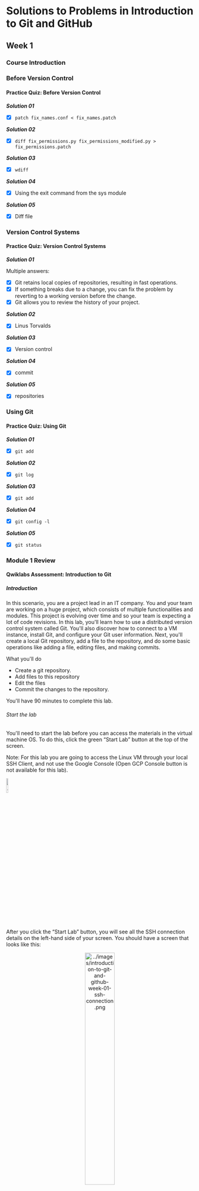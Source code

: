 # Solutions to Problems in Introduction to Git and GitHub

## Week 1

### Course Introduction

### Before Version Control

#### Practice Quiz: Before Version Control

***Solution 01***

- [x] `patch fix_names.conf < fix_names.patch`

***Solution 02***

- [x] `diff fix_permissions.py fix_permissions_modified.py > fix_permissions.patch`

***Solution 03***

- [x] `wdiff`

***Solution 04***

- [x] Using the exit command from the sys module

***Solution 05***

- [x] Diff file

### Version Control Systems

#### Practice Quiz: Version Control Systems

***Solution 01***

Multiple answers:

- [x] Git retains local copies of repositories, resulting in fast operations.
- [x] If something breaks due to a change, you can fix the problem by reverting to a working version before the change.
- [x] Git allows you to review the history of your project.

***Solution 02***

- [x] Linus Torvalds

***Solution 03***

- [x] Version control

***Solution 04***

- [x] commit

***Solution 05***

- [x] repositories

### Using Git

#### Practice Quiz: Using Git

***Solution 01***

- [x] `git add`

***Solution 02***

- [x] `git log`

***Solution 03***

- [x] `git add`

***Solution 04***

- [x] `git config -l`

***Solution 05***

- [x] `git status`

### Module 1 Review

#### Qwiklabs Assessment: Introduction to Git

##### Introduction

In this scenario, you are a project lead in an IT company. You and your team are working on a huge project, which consists of multiple functionalities and modules. This project is evolving over time and so your team is expecting a lot of code revisions. In this lab, you'll learn how to use a distributed version control system called Git. You'll also discover how to connect to a VM instance, install Git, and configure your Git user information. Next, you'll create a local Git repository, add a file to the repository, and do some basic operations like adding a file, editing files, and making commits.

What you'll do

- Create a git repository.
- Add files to this repository
- Edit the files
- Commit the changes to the repository.

You'll have 90 minutes to complete this lab.

###### Start the lab

You'll need to start the lab before you can access the materials in the virtual machine OS. To do this, click the green “Start Lab” button at the top of the screen.

Note: For this lab you are going to access the Linux VM through your local SSH Client, and not use the Google Console (Open GCP Console button is not available for this lab).

<p align="left">
    <img src="../images/introduction-to-git-and-github-week-01-start-lab.png" alt="../images/introduction-to-git-and-github-week-01-start-lab.png" width="10%" height="10%">
</p>

After you click the “Start Lab” button, you will see all the SSH connection details on the left-hand side of your screen. You should have a screen that looks like this:

<p align="center">
    <img src="../images/introduction-to-git-and-github-week-01-ssh-connection.png" alt="../images/introduction-to-git-and-github-week-01-ssh-connection.png" width="40%" height="40%">
</p>

##### Accessing the virtual machine

Please find one of the three relevant options below based on your device's operating system.

Note: Working with Qwiklabs may be similar to the work you'd perform as an IT Support Specialist; you'll be interfacing with a cutting-edge technology that requires multiple steps to access, and perhaps healthy doses of patience and persistence(!). You'll also be using SSH to enter the labs -- a critical skill in IT Support that you’ll be able to practice through the labs.

###### Option 1: Windows Users: Connecting to your VM

In this section, you will use the PuTTY Secure Shell (SSH) client and your VM’s External IP address to connect.

**Download your PPK key file.**

You can download the VM’s private key file in the PuTTY-compatible PPK format from the Qwiklabs Start Lab page. Click on Download PPK.

<p align="center">
    <img src="../images/introduction-to-git-and-github-week-01-download-ppk.png" alt="../images/introduction-to-git-and-github-week-01-download-ppk.png" width="30%" height="30%">
</p>

**Connect to your VM using SSH and PuTTY**

1. You can download Putty from [here](https://the.earth.li/~sgtatham/putty/latest/w64/putty.exe)

2. In the Host Name (or IP address) box, enter username@external_ip_address.

Note: Replace username and external_ip_address with values provided in the lab.

<p align="center">
    <img src="../images/introduction-to-git-and-github-week-01-putty-config.gif" alt="../images/introduction-to-git-and-github-week-01-putty-config.gif" width="50%" height="50%">
</p>

3. In the Connection list, expand SSH.

4. Then expand Auth by clicking on + icon.

5. Now, select the Credentials from the Auth list.

6. In the Private key file for authentication box, browse to the PPK file that you downloaded and double-click it.

7. Click on the Open button.

Note: PPK file is to be imported into PuTTY tool using the Browse option available in it. It should not be opened directly but only to be used in PuTTY.

<p align="center">
    <img src="../images/introduction-to-git-and-github-week-01-putty-config-ssh-connection-auth.gif" alt="../images/introduction-to-git-and-github-week-01-putty-config-ssh-connection-auth.gif" width="50%" height="50%">
</p>

8. Click Yes when prompted to allow a first connection to this remote SSH server. Because you are using a key pair for authentication, you will not be prompted for a password.

**Common issues**

If PuTTY fails to connect to your Linux VM, verify that:

- You entered `<username>@<external ip address>` in PuTTY.
- You downloaded the fresh new PPK file for this lab from Qwiklabs.
- You are using the downloaded PPK file in PuTTY.

###### Option 2: OSX and Linux users: Connecting to your VM via SSH

**Download your VM’s private key file.**

You can download the private key file in PEM format from the Qwiklabs Start Lab page. Click on Download PEM.

<p align="center">
    <img src="../images/introduction-to-git-and-github-week-01-download-pem.png" alt="../images/introduction-to-git-and-github-week-01-download-pem.png" width="30%" height="30%">
</p>

**Connect to the VM using the local Terminal application**

A terminal is a program which provides a text-based interface for typing commands. Here you will use your terminal as an SSH client to connect with lab provided Linux VM.

1. Open the Terminal application.
   - To open the terminal in Linux use the shortcut key Ctrl+Alt+t.
   - To open terminal in Mac (OSX) enter cmd + space and search for terminal.
2. Enter the following commands.

Note: Substitute the path/filename for the PEM file you downloaded, username and External IP Address.

You will most likely find the PEM file in Downloads. If you have not changed the download settings of your system, then the path of the PEM key will be ~/Downloads/qwikLABS-XXXXX.pem

```code
chmod 600 ~/Downloads/qwikLABS-XXXXX.pem
```

```code
ssh -i ~/Downloads/qwikLABS-XXXXX.pem username@External Ip Address
```

<p align="center">
    <img src="../images/introduction-to-git-and-github-week-01-ssh-command-connecting-vm.png" alt="../images/introduction-to-git-and-github-week-01-ssh-command-connecting-vm.png" width="80%" height="80%">
</p>

###### Option 3: Chrome OS users: Connecting to your VM via SSH

Note: Make sure you are not in Incognito/Private mode while launching the application.

**Download your VM’s private key file.**

You can download the private key file in PEM format from the Qwiklabs Start Lab page. Click on Download PEM.

<p align="center">
    <img src="../images/introduction-to-git-and-github-week-01-download-pem.png" alt="../images/introduction-to-git-and-github-week-01-download-pem.png" width="30%" height="30%">
</p>

**Connect to your VM**

1. Add Secure Shell from [here](https://chrome.google.com/webstore/detail/secure-shell/iodihamcpbpeioajjeobimgagajmlibd) to your Chrome browser.

2. Open the Secure Shell app and click on [New Connection].

<p align="center">
    <img src="../images/introduction-to-git-and-github-week-01-vm-new-connection.png" alt="../images/introduction-to-git-and-github-week-01-vm-new-connection.png" width="80%" height="80%">
</p>

3. In the username section, enter the username given in the Connection Details Panel of the lab. And for the hostname section, enter the external IP of your VM instance that is mentioned in the Connection Details Panel of the lab.

<p align="center">
    <img src="../images/introduction-to-git-and-github-week-01-vm-username-hostname.png" alt="../images/introduction-to-git-and-github-week-01-vm-username-hostname.png" width="80%" height="80%">
</p>

4. In the Identity section, import the downloaded PEM key by clicking on the Import… button beside the field. Choose your PEM key and click on the OPEN button.

Note: If the key is still not available after importing it, refresh the application, and select it from the Identity drop-down menu.

5. Once your key is uploaded, click on the [ENTER] Connect button below.

<p align="center">
    <img src="../images/introduction-to-git-and-github-week-01-vm-identity.png" alt="../images/introduction-to-git-and-github-week-01-vm-identity.png" width="80%" height="80%">
</p>

6. For any prompts, type yes to continue.

7. You have now successfully connected to your Linux VM.

You're now ready to continue with the lab!

##### Install Git

Before you install Git on your Linux VM, you need to first make sure that you have a fresh index of the packages available to you. To do that, run:

```linux
sudo apt update
```

Now, you can install Git on your Linux host using apt by running the following command:

```linux
sudo apt install git
```

For any prompts, continue by clicking Y.

Note: Installing Git may take a couple of minutes.

Check the installed version of git by using the command below:

```git
git --version
```

Click Check my progress to verify the objective.

##### Initialize a new repository

Create a directory to store your project in. To do this, use the following command:

```linux
mkdir my-git-repo
```

Now navigate to the directory you created.

```linux
cd my-git-repo
```

Next, initialize a new repository by using the following command:

```git
git init
```

The git init command creates a new Git repository. In our case, it transformed the current directory into a Git repository. It can also be used to convert an existing, unversioned project to a Git repository or to initialize a new, empty repository.

Executing git init creates a .git subdirectory in the current working directory, which contains all of the necessary Git metadata for the new repository. This metadata includes subdirectories for objects, refs, and template files. A HEAD file is also created which points to the currently checked out commit.

If you've already run git init on a project directory containing a .git subdirectory, you can safely run git init again on the same project directory. The operation is what we call idempotent; running it again doesn't override an existing .git configuration.

##### Configure Git

Git uses a username to associate commits with an identity. It does this by using the git config command. To set Git username use the following command:

```git
git config --global user.name "Name"
```

Replace Name with your name. Any future commits you push to GitHub from the command line will now be represented by this name. You can use git config to even change the name associated with your Git commits. This will only affect future commits and won't change the name used for past commits.

Let's set your email address to associate it with your Git commits.

```git
git config --global user.email "user@example.com"
```

Replace `user@example.com` with your email-id. Any future commits you now push to GitHub will be associated with this email address. You can even use git config to change the user email associated with your Git commits.

##### Git Operations

Let's now create a text file named README. We will be using the nano editor for this.

```text
nano README
```

Type any text within the file, or you can use the following text:

```text
This is my first repository.
```

Save the file by pressing Ctrl-o, Enter key, and Ctrl-x.

Git is now aware of the files in the project. We can check the status using the following command:

```git
git status
```

This command displays the status of the working tree. It also shows changes that have been staged, changes that haven't been staged, and files that aren't tracked by Git.

<p align="center">
    <img src="../images/introduction-to-git-and-github-week-01-git-status-01.png" alt="../images/introduction-to-git-and-github-week-01-git-status-01.png" width="80%" height="80%">
</p>

You can now see the file you created, README, under the section Untracked files. Git isn't tracking the files yet. To track the files, we have to commit these files by adding them to the staging area.

Now let's add the file to the staging area using the following command:

```git
git add README
```

This command adds changes from the working tree to the staging area i.e., it gathers and prepares files for Git before committing them. In other words, it updates the index with the current content found in the working tree to prepare the content that's staged for the next commit.

You can now view the status of the working tree using the command: git status. This now shows the file README in green i.e., the file is now in the staging area and yet to be committed.

<p align="center">
    <img src="../images/introduction-to-git-and-github-week-01-git-status-02.png" alt="../images/introduction-to-git-and-github-week-01-git-status-02.png" width="80%" height="80%">
</p>

However, git add doesn't affect the repository in any serious way because changes are not actually recorded until you commit them.

Let's now commit the changes. A Git commit is equivalent to the term "Save".

Commit the changes using the following command:

```git
git commit
```

This now opens an editor, asking you to type a commit message. Every commit has an associated commit message. A commit message is a log message from the user describing the changes.

Enter the commit message of your choice or you can use the following text:

```text
This is my first commit!
```

Once you have entered the commit message, save it by pressing Ctrl-o and Enter key. To exit click Ctrl-x.

The git commit command captures a snapshot of the project's currently staged changes i.e., it stores the current contents of the index in a new commit along with the commit message.

Click Check my progress to verify the objective.

##### Congratulations!

Congrats! You've successfully installed the Git, initialized a repository, and performed basic Git operations. Now that you know how to do this, it will be easier for you and your team to work on a huge project with multiple functionalities and modules.

##### End your lab

When you have completed your lab, click End Lab. Qwiklabs removes the resources you’ve used and cleans the account for you.

You will be given an opportunity to rate the lab experience. Select the applicable number of stars, type a comment, and then click Submit.

The number of stars indicates the following:

- 1 star = Very dissatisfied
- 2 stars = Dissatisfied
- 3 stars = Neutral
- 4 stars = Satisfied
- 5 stars = Very satisfied

You can close the dialog box if you don't want to provide feedback.

For feedback, suggestions, or corrections, please use the Support tab.

#### My Work for Qwiklabs Assessment: Introduction to Git

1. After click [Start Lab] button, we can see Linux instance external IP address and username.

<p align="center">
    <img src="../images/introduction-to-git-and-github-week-01-username-external_ip_address.png" alt="../images/introduction-to-git-and-github-week-01-username-external_ip_address.png" width="25%" height="25%">
</p>

2. Fill in [Host Name]

<p align="center">
    <img src="../images/introduction-to-git-and-github-week-01-hostname-connection_type.png" alt="../images/introduction-to-git-and-github-week-01-hostname-connection_type.png" width="50%" height="50%">
</p>

3. Open SSH Credentials

<p align="center">
    <img src="../images/introduction-to-git-and-github-week-01-connection-ssh-auth-credentials.png" alt="../images/introduction-to-git-and-github-week-01-connection-ssh-auth-credentials.png" width="50%" height="50%">
</p>

4. Import `.ppk` private key file for authentification

<p align="center">
    <img src="../images/introduction-to-git-and-github-week-01-browse-ppk-file.png" alt="../images/introduction-to-git-and-github-week-01-browse-ppk-file.png" width="50%" height="50%">
</p>

5. After clicking [Open], we will see PuTTY security alert

<p align="center">
    <img src="../images/introduction-to-git-and-github-week-01-putty-security-alert.png" alt="../images/introduction-to-git-and-github-week-01-putty-security-alert.png" width="50%" height="50%">
</p>

6. Upon successful connection, a Linux instance will pop up

<p align="center">
    <img src="../images/introduction-to-git-and-github-week-01-linux-instance.png" alt="../images/introduction-to-git-and-github-week-01-linux-instance.png" width="50%" height="50%">
</p>

7. To keep all of our packages up to date in Linux VM, update Advanced Packaging Tool (APT) package manager

<p align="center">
    <img src="../images/introduction-to-git-and-github-week-01-update-apt.png" alt="../images/introduction-to-git-and-github-week-01-update-apt.png" width="50%" height="50%">
</p>

8. Use APT to install Git

<p align="center">
    <img src="../images/introduction-to-git-and-github-week-01-apt-install-git.png" alt="../images/introduction-to-git-and-github-week-01-apt-install-git.png" width="80%" height="80%">
</p>

9. Check Git version

<p align="center">
    <img src="../images/introduction-to-git-and-github-week-01-check-git-version.png" alt="../images/introduction-to-git-and-github-week-01-check-git-version.png" width="80%" height="80%">
</p>

10. Check progress to see if Git is installed

<p align="center">
    <img src="../images/introduction-to-git-and-github-week-01-check-my-progress-01.png" alt="../images/introduction-to-git-and-github-week-01-check-my-progress-01.png" width="80%" height="80%">
</p>

11. Initialize a new repository

<p align="center">
    <img src="../images/introduction-to-git-and-github-week-01-initialize-new-repository.png" alt="../images/introduction-to-git-and-github-week-01-initialize-new-repository.png" width="80%" height="80%">
</p>

12. Configure Git

<p align="center">
    <img src="../images/introduction-to-git-and-github-week-01-configure-git.png" alt="../images/introduction-to-git-and-github-week-01-configure-git.png" width="80%" height="80%">
</p>

13. Create and update README file

<p align="center">
    <img src="../images/introduction-to-git-and-github-week-01-readme-content.png" alt="../images/introduction-to-git-and-github-week-01-readme-content.png" width="80%" height="80%">
</p>

13. Check if README is created, git-add and git-commit README

<p align="center">
    <img src="../images/introduction-to-git-and-github-week-01-readme-git-add-git-commit.png" alt="../images/introduction-to-git-and-github-week-01-readme-git-add-git-commit.png" width="80%" height="80%">
</p>

14. Check progress to see if the 1st commit is successful

<p align="center">
    <img src="../images/introduction-to-git-and-github-week-01-check-my-progress-02.png" alt="../images/introduction-to-git-and-github-week-01-check-my-progress-02.png" width="80%" height="80%">
</p>

15. Update README content

<p align="center">
    <img src="../images/introduction-to-git-and-github-week-01-readme-content-updated.png" alt="../images/introduction-to-git-and-github-week-01-readme-content-updated.png" width="80%" height="80%">
</p>

16. Check if README has been updated; see the previous and current versions of README; git-add and git-commit README again; check commit messages

<p align="center">
    <img src="../images/introduction-to-git-and-github-week-01-readme-git-add-git-commit-again.png" alt="../images/introduction-to-git-and-github-week-01-readme-git-add-git-commit-again.png" width="80%" height="80%">
</p>

17. Check progress to see if the 2nd commit is successful

<p align="center">
    <img src="../images/introduction-to-git-and-github-week-01-check-my-progress-03.png" alt="../images/introduction-to-git-and-github-week-01-check-my-progress-03.png" width="80%" height="80%">
</p>

## Week 2

### Advanced Git interaction

#### Practice Quiz: Advanced Git Interaction

***Solution 01***

- [x] `git mv`

***Solution 02***

- [x] A file containing a list of files or filename patterns for Git to skip for the current repo.

***Solution 03***

- [x] New files

***Solution 04***

- [x] The currently checked-out snapshot of your project

***Solution 05***

- [x] `--stat`

### Undoing Things

#### Practice Quiz: Undoing Things

***Solution 01***

- [x] `git revert``

***Solution 02***

- [x] use the commit ID at the end of the git revert command

***Solution 03***

- [x] To guarantee the consistency of our repository

***Solution 04***

- [x] Overwrite the previous commit

***Solution 05***

- [x] `git show`

### Branching and Merging

### Module 2 Review

#### Qwiklabs Assessment: Merging Branches in Git

##### Introduction

In this lab, you'll use your knowledge of Git and Git commit history to check out an existing repo and make some changes to it. You'll also test what you learned about rolling back commits after bad changes in order to fix a script in the repo and run it to produce the correct output.

What you'll do

- Check the status and history of an existing Git repo
- Create a branch
- Modify content on the branch
- Make rollback changes
- Merge the branch

You'll have 90 minutes to complete this lab.

###### Start the lab

You'll need to start the lab before you can access the materials in the virtual machine OS. To do this, click the green “Start Lab” button at the top of the screen.

Note: For this lab you are going to access the Linux VM through your local SSH Client, and not use the Google Console (Open GCP Console button is not available for this lab).

<p align="left">
    <img src="../images/introduction-to-git-and-github-week-01-start-lab.png" alt="../images/introduction-to-git-and-github-week-01-start-lab.png" width="10%" height="10%">
</p>

After you click the “Start Lab” button, you will see all the SSH connection details on the left-hand side of your screen. You should have a screen that looks like this:

<p align="center">
    <img src="../images/introduction-to-git-and-github-week-01-ssh-connection.png" alt="../images/introduction-to-git-and-github-week-01-ssh-connection.png" width="40%" height="40%">
</p>

##### Accessing the virtual machine

Please find one of the three relevant options below based on your device's operating system.

Note: Working with Qwiklabs may be similar to the work you'd perform as an IT Support Specialist; you'll be interfacing with a cutting-edge technology that requires multiple steps to access, and perhaps healthy doses of patience and persistence(!). You'll also be using SSH to enter the labs -- a critical skill in IT Support that you’ll be able to practice through the labs.

###### Option 1: Windows Users: Connecting to your VM

In this section, you will use the PuTTY Secure Shell (SSH) client and your VM’s External IP address to connect.

**Download your PPK key file.**

You can download the VM’s private key file in the PuTTY-compatible PPK format from the Qwiklabs Start Lab page. Click on Download PPK.

<p align="center">
    <img src="../images/introduction-to-git-and-github-week-01-download-ppk.png" alt="../images/introduction-to-git-and-github-week-01-download-ppk.png" width="30%" height="30%">
</p>

**Connect to your VM using SSH and PuTTY**

1. You can download Putty from [here](https://the.earth.li/~sgtatham/putty/latest/w64/putty.exe)

2. In the Host Name (or IP address) box, enter username@external_ip_address.

Note: Replace username and external_ip_address with values provided in the lab.

<p align="center">
    <img src="../images/introduction-to-git-and-github-week-01-putty-config.gif" alt="../images/introduction-to-git-and-github-week-01-putty-config.gif" width="50%" height="50%">
</p>

3. In the Connection list, expand SSH.

4. Then expand Auth by clicking on + icon.

5. Now, select the Credentials from the Auth list.

6. In the Private key file for authentication box, browse to the PPK file that you downloaded and double-click it.

7. Click on the Open button.

Note: PPK file is to be imported into PuTTY tool using the Browse option available in it. It should not be opened directly but only to be used in PuTTY.

<p align="center">
    <img src="../images/introduction-to-git-and-github-week-01-putty-config-ssh-connection-auth.gif" alt="../images/introduction-to-git-and-github-week-01-putty-config-ssh-connection-auth.gif" width="50%" height="50%">
</p>

8. Click Yes when prompted to allow a first connection to this remote SSH server. Because you are using a key pair for authentication, you will not be prompted for a password.

**Common issues**

If PuTTY fails to connect to your Linux VM, verify that:

- You entered `<username>@<external ip address>` in PuTTY.
- You downloaded the fresh new PPK file for this lab from Qwiklabs.
- You are using the downloaded PPK file in PuTTY.

###### Option 2: OSX and Linux users: Connecting to your VM via SSH

**Download your VM’s private key file.**

You can download the private key file in PEM format from the Qwiklabs Start Lab page. Click on Download PEM.

<p align="center">
    <img src="../images/introduction-to-git-and-github-week-01-download-pem.png" alt="../images/introduction-to-git-and-github-week-01-download-pem.png" width="30%" height="30%">
</p>

**Connect to the VM using the local Terminal application**

A terminal is a program which provides a text-based interface for typing commands. Here you will use your terminal as an SSH client to connect with lab provided Linux VM.

1. Open the Terminal application.
   - To open the terminal in Linux use the shortcut key Ctrl+Alt+t.
   - To open terminal in Mac (OSX) enter cmd + space and search for terminal.
2. Enter the following commands.

Note: Substitute the path/filename for the PEM file you downloaded, username and External IP Address.

You will most likely find the PEM file in Downloads. If you have not changed the download settings of your system, then the path of the PEM key will be ~/Downloads/qwikLABS-XXXXX.pem

```code
chmod 600 ~/Downloads/qwikLABS-XXXXX.pem
```

```code
ssh -i ~/Downloads/qwikLABS-XXXXX.pem username@External Ip Address
```

<p align="center">
    <img src="../images/introduction-to-git-and-github-week-01-ssh-command-connecting-vm.png" alt="../images/introduction-to-git-and-github-week-01-ssh-command-connecting-vm.png" width="80%" height="80%">
</p>

###### Option 3: Chrome OS users: Connecting to your VM via SSH

Note: Make sure you are not in Incognito/Private mode while launching the application.

**Download your VM’s private key file.**

You can download the private key file in PEM format from the Qwiklabs Start Lab page. Click on Download PEM.

<p align="center">
    <img src="../images/introduction-to-git-and-github-week-01-download-pem.png" alt="../images/introduction-to-git-and-github-week-01-download-pem.png" width="30%" height="30%">
</p>

**Connect to your VM**

1. Add Secure Shell from [here](https://chrome.google.com/webstore/detail/secure-shell/iodihamcpbpeioajjeobimgagajmlibd) to your Chrome browser.

2. Open the Secure Shell app and click on [New Connection].

<p align="center">
    <img src="../images/introduction-to-git-and-github-week-01-vm-new-connection.png" alt="../images/introduction-to-git-and-github-week-01-vm-new-connection.png" width="80%" height="80%">
</p>

3. In the username section, enter the username given in the Connection Details Panel of the lab. And for the hostname section, enter the external IP of your VM instance that is mentioned in the Connection Details Panel of the lab.

<p align="center">
    <img src="../images/introduction-to-git-and-github-week-01-vm-username-hostname.png" alt="../images/introduction-to-git-and-github-week-01-vm-username-hostname.png" width="80%" height="80%">
</p>

4. In the Identity section, import the downloaded PEM key by clicking on the Import… button beside the field. Choose your PEM key and click on the OPEN button.

Note: If the key is still not available after importing it, refresh the application, and select it from the Identity drop-down menu.

5. Once your key is uploaded, click on the [ENTER] Connect button below.

<p align="center">
    <img src="../images/introduction-to-git-and-github-week-01-vm-identity.png" alt="../images/introduction-to-git-and-github-week-01-vm-identity.png" width="80%" height="80%">
</p>

6. For any prompts, type yes to continue.

7. You have now successfully connected to your Linux VM.

You're now ready to continue with the lab!

##### Explore repository

There is a Git repository named food-scripts consisting of a couple of food-related Python scripts.

Navigate to the repository using the following command:

```linux
cd ~/food-scripts
```

Now, list the files using the ls command. There are three files named favorite_foods.log, food_count.py, and food_question.py.

<p align="center">
    <img src="../images/introduction-to-git-and-github-week-02-list-repo.png" alt="../images/introduction-to-git-and-github-week-02-list-repo.png" width="80%" height="80%">
</p>

Let's explore each file. Use the cat command to view each file.

1. favorite_foods.log: This file consists of a list of food items. You can view it using the following command:

```linux
cat favorite_foods.log
```

Output:

<p align="center">
    <img src="../images/introduction-to-git-and-github-week-02-view-log-file.png" alt="../images/introduction-to-git-and-github-week-02-view-log-file.png" width="80%" height="80%">
</p>

2. food_count.py: This script returns a list of each food and the number of times the food appeared in the favorite_foods.log file.

Let's execute the script food_count.py:

```linux
./food_count.py
```

Output:

<p align="center">
    <img src="../images/introduction-to-git-and-github-week-02-execute-py-file-01.png" alt="../images/introduction-to-git-and-github-week-02-execute-py-file-01.png" width="80%" height="80%">
</p>

3. food_question.py: This prints a list of foods and prompts the user to enter one of those foods as their favorite. It then returns an answer of how many others in the list like that same food.

Run the following command to see the output of food_question.py script:

```linux
./food_question.py
```

Output:

<p align="center">
    <img src="../images/introduction-to-git-and-github-week-02-execute-py-file-02.png" alt="../images/introduction-to-git-and-github-week-02-execute-py-file-02.png" width="80%" height="80%">
</p>

Uh oh , this gives us an error. One of your colleagues reports that this script was working fine until the most recent commit. We'll be fixing this error later during the lab.

##### Understanding the repository



##### Add a new feature



##### Fix the script



##### Merge operation



##### Congratulations!

In this lab, you successfully created a branch from the master branch to add a new feature. You also rolled back a commit to where the script worked fine, and then merged it to the master branch. This will help as you work with colleagues who are simultaneously on the same repository.

##### End your lab

When you have completed your lab, click End Lab. Qwiklabs removes the resources you’ve used and cleans the account for you.

You will be given an opportunity to rate the lab experience. Select the applicable number of stars, type a comment, and then click Submit.

The number of stars indicates the following:

- 1 star = Very dissatisfied
- 2 stars = Dissatisfied
- 3 stars = Neutral
- 4 stars = Satisfied
- 5 stars = Very satisfied

You can close the dialog box if you don't want to provide feedback.

For feedback, suggestions, or corrections, please use the Support tab.

## Week 3

### Introduction to GitHub

### Using a Remote Repository

### Solving Conflicts

### Module 3 Review

## Week 4

### Pull Requests

### Code Reviews

### Managing Projects

### Module 4 Review

### Course Wrap Up

